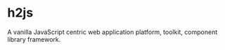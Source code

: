 # h2js
A vanilla JavaScript centric web application platform, toolkit, component library framework.
